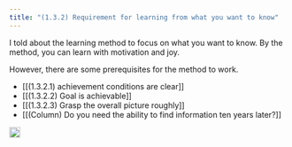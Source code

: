 ```yaml
---
title: "(1.3.2) Requirement for learning from what you want to know"
---
```


I told about the learning method to focus on what you want to know.
By the method, you can learn with motivation and joy.

However, there are some prerequisites for the method to work.

- [[(1.3.2.1) achievement conditions are clear]]
- [[(1.3.2.2) Goal is achievable]]
- [[(1.3.2.3) Grasp the overall picture roughly]]
- [[(Column) Do you need the ability to find information ten years later?]]
<img src='https://scrapbox.io/api/pages/nishio/en/icon' alt='en.icon' height="19.5"/>